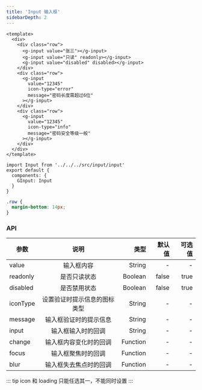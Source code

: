```yaml
---
title: 'Input 输入框'
sidebarDepth: 2
---
```


<ClientOnly>
  <input-demo-1/>
</ClientOnly>

```vue{4}
<template>
  <div>
    <div class="row">
      <g-input value="张三"></g-input>
      <g-input value="只读" readonly></g-input>
      <g-input value="disabled" disabled></g-input>
    </div>
    <div class="row">
      <g-input
        value="12345"
        icon-type="error"
        message="密码长度需超过6位"
      ></g-input>
    </div>
    <div class="row">
      <g-input
        value="12345"
        icon-type="info"
        message="密码安全等级一般"
      ></g-input>
    </div>
  </div>
</template>
```

```js{4}
import Input from '../../../src/input/input'
export default {
  components: {
    GInput: Input
  }
}
```

```css
.row {
  margin-bottom: 14px;
}
```

### API

| 参数     |             说明             |     类型 | 默认值 | 可选值 |
| -------- | :--------------------------: | -------: | -----: | -----: |
| value    |          输入框内容          |   String |      - |      - |
| readonly |         是否只读状态         |  Boolean |  false |   true |
| disabled |         是否禁用状态         |  Boolean |  false |   true |
| iconType | 设置验证时提示信息的图标类型 |   String |      - |      - |
| message  |    输入框验证时的提示信息    |   String |      - |      - |
| input    |      输入框输入时的回调      |   String |      - |      - |
| change   |    输入框内容变化时的回调    | Function |      - |      - |
| focus    |      输入框聚焦时的回调      | Function |      - |      - |
| blur     |    输入框失去焦点时的回调    | Function |      - |      - |

::: tip
icon 和 loading 只能任选其一，不能同时设置
:::
